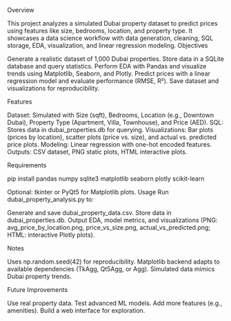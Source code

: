 
Overview

This project analyzes a simulated Dubai property dataset to predict prices using features like size, bedrooms, location, and property type. It showcases a data science workflow with data generation, cleaning, SQL storage, EDA, visualization, and linear regression modeling.
Objectives

Generate a realistic dataset of 1,000 Dubai properties.
Store data in a SQLite database and query statistics.
Perform EDA with Pandas and visualize trends using Matplotlib, Seaborn, and Plotly.
Predict prices with a linear regression model and evaluate performance (RMSE, R²).
Save dataset and visualizations for reproducibility.

Features

Dataset: Simulated with Size (sqft), Bedrooms, Location (e.g., Downtown Dubai), Property Type (Apartment, Villa, Townhouse), and Price (AED).
SQL: Stores data in dubai_properties.db for querying.
Visualizations: Bar plots (prices by location), scatter plots (price vs. size), and actual vs. predicted price plots.
Modeling: Linear regression with one-hot encoded features.
Outputs: CSV dataset, PNG static plots, HTML interactive plots.

Requirements

pip install pandas numpy sqlite3 matplotlib seaborn plotly scikit-learn

Optional: tkinter or PyQt5 for Matplotlib plots.
Usage
Run dubai_property_analysis.py to:

Generate and save dubai_property_data.csv.
Store data in dubai_properties.db.
Output EDA, model metrics, and visualizations (PNG: avg_price_by_location.png, price_vs_size.png, actual_vs_predicted.png; HTML: interactive Plotly plots).

Notes

Uses np.random.seed(42) for reproducibility.
Matplotlib backend adapts to available dependencies (TkAgg, Qt5Agg, or Agg).
Simulated data mimics Dubai property trends.

Future Improvements

Use real property data.
Test advanced ML models.
Add more features (e.g., amenities).
Build a web interface for exploration.



